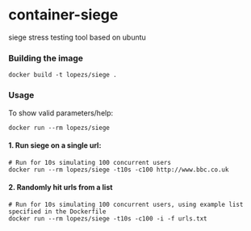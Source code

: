 # container-siege
siege stress testing tool based on ubuntu

### Building the image
```
docker build -t lopezs/siege .
```

### Usage
To show valid parameters/help:
```
docker run --rm lopezs/siege
```
#### 1. Run siege on a single url:
```
# Run for 10s simulating 100 concurrent users
docker run --rm lopezs/siege -t10s -c100 http://www.bbc.co.uk
```

#### 2. Randomly hit urls from a list
```
# Run for 10s simulating 100 concurrent users, using example list specified in the Dockerfile
docker run --rm lopezs/siege -t10s -c100 -i -f urls.txt
```
